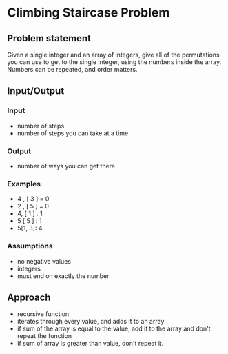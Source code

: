 # Climbing Staircase Problem

## Problem statement

Given a single integer and an array of integers, give all of the permutations you can use to get to the single integer, using the numbers inside the array. Numbers can be repeated, and order matters.

## Input/Output

### Input
- number of steps
- number of steps you can take at a time

### Output
- number of ways you can get there

### Examples
- 4 , [ 3 ] = 0
- 2 , [ 5 ] = 0
-  4, [ 1 ] : 1
- 5 [ 5 ] : 1
- 5[1, 3]: 4

### Assumptions

- no negative values
- integers
- must end on exactly the number


## Approach

- recursive function
- iterates through every value, and adds it to an array
- if sum of the array is equal to the value, add it to the array and don't repeat the function
- if sum of array is greater than value, don't repeat it.